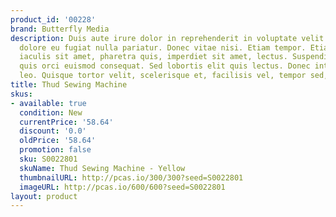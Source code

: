 ```yaml
---
product_id: '00228'
brand: Butterfly Media
description: Duis aute irure dolor in reprehenderit in voluptate velit esse cillum
  dolore eu fugiat nulla pariatur. Donec vitae nisi. Etiam tempor. Etiam lacus lorem,
  iaculis sit amet, pharetra quis, imperdiet sit amet, lectus. Suspendisse id turpis
  quis orci euismod consequat. Sed lobortis elit quis lectus. Donec interdum feugiat
  leo. Quisque tortor velit, scelerisque et, facilisis vel, tempor sed, urna.
title: Thud Sewing Machine
skus:
- available: true
  condition: New
  currentPrice: '58.64'
  discount: '0.0'
  oldPrice: '58.64'
  promotion: false
  sku: S0022801
  skuName: Thud Sewing Machine - Yellow
  thumbnailURL: http://pcas.io/300/300?seed=S0022801
  imageURL: http://pcas.io/600/600?seed=S0022801
layout: product
---
```

